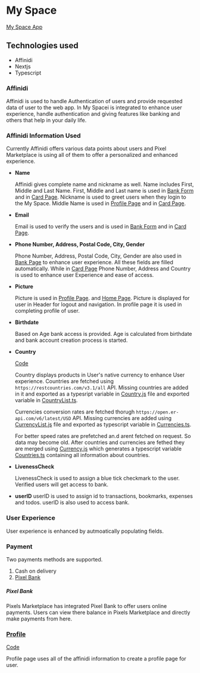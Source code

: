 # My Space

[My Space App](https://my-space-affinidi.vercel.app/)

## Technologies used

* Affinidi
* Nextjs
* Typescript

### Affinidi

Affinidi is used to handle Authentication of users and provide requested data of user to the web app. In My Spacei is integrated to enhance user experience, handle authentication and giving features like banking and others that help in your daily life.

### Affinidi Information Used

Currently Affinidi offers various data points about users and Pixel Marketplace is using all of them to offer a personalized and enhanced experience.

* **Name**

    Affinidi gives complete name and nickname as well. Name includes First, Middle and Last Name. First, Middle and Last name is used in [Bank Form](https://github.com/Mahmadabid/my-space-with-affinidi/blob/master/src/components/bank/Form.tsx) and in [Card Page](https://github.com/Mahmadabid/my-space-with-affinidi/blob/master/src/pages/card.tsx). Nickname is used to greet users when they login to the My Space. Middle Name is used in [Profile Page](https://github.com/Mahmadabid/my-space-with-affinidi/blob/master/src/pages/profile.tsx) and in [Card Page](https://github.com/Mahmadabid/my-space-with-affinidi/blob/master/src/pages/card.tsx).

* **Email**

    Email is used to verify the users and is used in [Bank Form](https://github.com/Mahmadabid/my-space-with-affinidi/blob/master/src/components/bank/Form.tsx) and in [Card Page](https://github.com/Mahmadabid/my-space-with-affinidi/blob/master/src/pages/card.tsx).

* **Phone Number, Address, Postal Code, City, Gender**

    Phone Number, Address, Postal Code, City, Gender are also used in [Bank Page](https://github.com/Mahmadabid/my-space-with-affinidi/blob/master/src/pages/bank.tsx) to enhance user experience. All these fields are filled automatically.
    While in [Card Page](https://github.com/Mahmadabid/my-space-with-affinidi/blob/master/src/pages/card.tsx) Phone Number, Address and Country is used to enhance user Experience and ease of access.

* **Picture**

    Picture is used in [Profile Page](https://github.com/Mahmadabid/my-space-with-affinidi/blob/master/src/pages/profile.tsx). and [Home Page](https://github.com/Mahmadabid/my-space-with-affinidi/blob/master/src/pages/index.tsx). Picture is displayed for user in Header for logout and navigation. In profile page it is used in completing profile of user.
 
* **Birthdate**

    Based on Age bank access is provided. Age is calculated from birthdate and bank account creation process is started.
 
* **Country**

    [Code](https://github.com/Mahmadabid/my-space-with-affinidi/tree/master/src/components/country)

    Country displays products in User's native currency to enhance User experience. Countries are fetched using ```https://restcountries.com/v3.1/all``` API. Missing countries are added in it and exported as a typesript variable in [Country.js](https://github.com/Mahmadabid/my-space-with-affinidi/tree/master/src/components/country/Country.js) file and exported variable in [CountryList.ts](https://github.com/Mahmadabid/my-space-with-affinidi/tree/master/src/components/country/CountryList.ts).

    Currencies conversion rates are fetched thorugh ```https://open.er-api.com/v6/latest/USD``` API. Missing currencies are added using [CurrencyList.js](https://github.com/Mahmadabid/my-space-with-affinidi/tree/master/src/components/country/CurrencyList.js) file and exported as typescript variable in [Currencies.ts](https://github.com/Mahmadabid/my-space-with-affinidi/tree/master/src/components/country/Currencies.ts).

    For better speed rates are prefetched an.d arent fetched on request. So data may become old. After countries and currencies are fethed they are merged using [Currency.js](https://github.com/Mahmadabid/my-space-with-affinidi/tree/master/src/components/country/Currency.js) which generates a typescript variable [Countries.ts](https://github.com/Mahmadabid/my-space-with-affinidi/tree/master/src/components/country/Countries.ts) containing all information about countries.

* **LivenessCheck**

    LivenessCheck is used to assign a blue tick checkmark to the user. Verified users will get access to bank.
 
* **userID**
    userID is used to assign id to transactions, bookmarks, expenses and todos. userID is also used to access bank.
 
### User Experience

User experience is enhanced by autmoatically populating fields. 



### Payment
Two payments methods are supported.
1. Cash on delivery
2. [Pixel Bank](https://my-space-affinidi.vercel.app/bank)

##### Pixel Bank
Pixels Marketplace has integrated Pixel Bank to offer users online payments. Users can view there balance in Pixels Marketplace and directly make payments from here.

### [Profile](https://pixels-market.vercel.app/profile)

[Code](https://github.com/Mahmadabid/marketplace-affinidi/blob/master/src/pages/profile.tsx)

Profile page uses all of the affinidi information to create a profile page for user.
